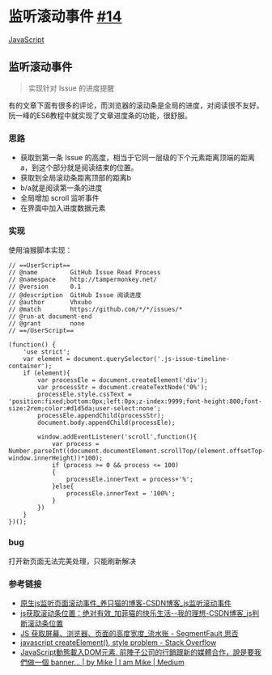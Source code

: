 # 监听滚动事件 [#14](https://github.com/vhxubo/blog/issues/14)

[JavaScript](https://github.com/vhxubo/blog/issues?q=label:JavaScript)

## 监听滚动事件

> 实现针对 Issue 的进度提醒

有的文章下面有很多的评论，而浏览器的滚动条是全局的进度，对阅读很不友好。阮一峰的ES6教程中就实现了文章进度条的功能，很舒服。

### 思路

- 获取到第一条 Issue 的高度，相当于它同一层级的下个元素距离顶端的距离a，到这个部分就是阅读结束的位置。
- 获取到全局滚动条距离顶部的距离b
- b/a就是阅读第一条的进度
- 全局增加 scroll 监听事件
- 在界面中加入进度数据元素

### 实现

使用油猴脚本实现：

```
// ==UserScript==
// @name         GitHub Issue Read Process
// @namespace    http://tampermonkey.net/
// @version      0.1
// @description  GitHub Issue 阅读进度
// @author       Vhxubo
// @match        https://github.com/*/*/issues/*
// @run-at document-end
// @grant        none
// ==/UserScript==

(function() {
    'use strict';
    var element = document.querySelector('.js-issue-timeline-container');
    if (element){
        var processEle = document.createElement('div');
        var processStr = document.createTextNode('0%');
        processEle.style.cssText = 'position:fixed;bottom:0px;left:0px;z-index:9999;font-height:800;font-size:2rem;color:#d1d5da;user-select:none';
        processEle.appendChild(processStr);
        document.body.appendChild(processEle);

        window.addEventListener('scroll',function(){
            var process = Number.parseInt((document.documentElement.scrollTop/(element.offsetTop-window.innerHeight))*100);
            if (process >= 0 && process <= 100)
            {
                processEle.innerText = process+'%';
            }else{
                processEle.innerText = '100%';
            }
        })
    }
})();
```

### bug

打开新页面无法完美处理，只能刷新解决

### 参考链接

- [原生js监听页面滚动事件_养只猫的博客-CSDN博客_js监听滚动事件](https://blog.csdn.net/qq_40816649/article/details/86512538)
- [js获取滚动条位置：绝对有效_加菲猫的快乐生活--我的理想-CSDN博客_js判断滚动条位置](https://blog.csdn.net/gimsoft/article/details/4424781)
- [JS 获取屏幕、浏览器、页面的高度宽度_流水账 - SegmentFault 思否](https://segmentfault.com/a/1190000010443608)
- [javascript createElement(), style problem - Stack Overflow](https://stackoverflow.com/questions/5927012/javascript-createelement-style-problem)
- [JavaScript動態載入DOM元素. 前陣子公司的行銷跟新的媒體合作，說是要我們做一個 banner… | by Mike | I am Mike | Medium](https://medium.com/i-am-mike/javascript%E5%8B%95%E6%85%8B%E8%BC%89%E5%85%A5dom%E5%85%83%E7%B4%A0-de051d8b0ff2)


